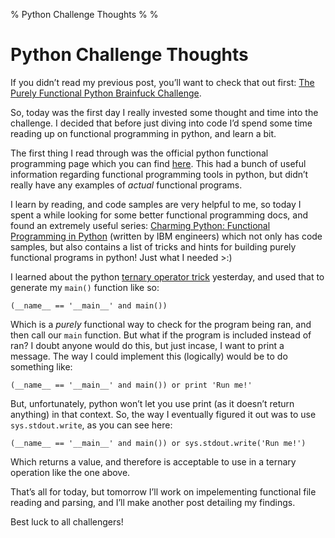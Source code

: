 % Python Challenge Thoughts
%
%

Python Challenge Thoughts
=========================

If you didn’t read my previous post, you’ll want to check that out
first: [The Purely Functional Python Brainfuck
Challenge](http://projectb14ck.org/2010/07/05/the-purely-functional-python-brainfuck-challenge/).

So, today was the first day I really invested some thought and time into
the challenge. I decided that before just diving into code I’d spend
some time reading up on functional programming in python, and learn a
bit.

The first thing I read through was the official python functional
programming page which you can find
[here](http://docs.python.org/howto/functional.html). This had a bunch
of useful information regarding functional programming tools in python,
but didn’t really have any examples of *actual* functional programs.

I learn by reading, and code samples are very helpful to me, so today I
spent a while looking for some better functional programming docs, and
found an extremely useful series: [Charming Python: Functional
Programming in
Python](http://www.ibm.com/developerworks/library/l-prog.html) (written
by IBM engineers) which not only has code samples, but also contains a
list of tricks and hints for building purely functional programs in
python! Just what I needed \>:)

I learned about the python [ternary operator
trick](http://neverfear.org/blog/view/134/Ternary_operator_in_Python)
yesterday, and used that to generate my `main()` function like so:

    (__name__ == '__main__' and main())

Which is a *purely* functional way to check for the program being ran,
and then call our `main` function. But what if the program is included
instead of ran? I doubt anyone would do this, but just incase, I want to
print a message. The way I could implement this (logically) would be to
do something like:

    (__name__ == '__main__' and main()) or print 'Run me!'

But, unfortunately, python won’t let you use print (as it doesn’t return
anything) in that context. So, the way I eventually figured it out was
to use `sys.stdout.write`, as you can see here:

    (__name__ == '__main__' and main()) or sys.stdout.write('Run me!')

Which returns a value, and therefore is acceptable to use in a ternary
operation like the one above.

That’s all for today, but tomorrow I’ll work on impelementing functional
file reading and parsing, and I’ll make another post detailing my
findings.

Best luck to all challengers!
